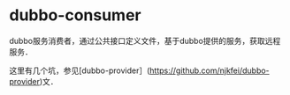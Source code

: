 # dubbo-consumer
 dubbo服务消费者，通过公共接口定义文件，基于dubbo提供的服务，获取远程服务．
 
 这里有几个坑，参见[dubbo-provider］(https://github.com/njkfei/dubbo-provider)文．
 
